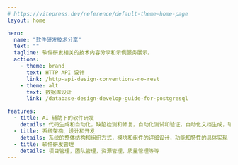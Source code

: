 ```yaml
---
# https://vitepress.dev/reference/default-theme-home-page
layout: home

hero:
  name: "软件研发技术分享"
  text: ""
  tagline: 软件研发相关的技术内容分享和示例服务展示。
  actions:
    - theme: brand
      text: HTTP API 设计
      link: /http-api-design-conventions-no-rest
    - theme: alt
      text: 数据库设计
      link: /database-design-develop-guide-for-postgresql

features:
  - title: AI 辅助下的软件研发
    details: 代码生成和自动化，缺陷检测和修复，自动化测试和验证，自动化文档生成，辅助项目管理和资源分配
  - title: 系统架构、设计和开发
    details: 系统的整体结构和组织方式，模块和组件的详细设计，功能和特性的具体实现
  - title: 软件研发管理
    details: 项目管理，团队管理，资源管理，质量管理等等
---
```

